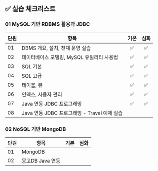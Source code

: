 ## ✅ 실습 체크리스트

### 01 MySQL 기반 RDBMS 활용과 JDBC

| 단원 | 항목                                         | 기본 | 심화 |
| ---- | -------------------------------------------- | :--: | :--: |
| 01   | DBMS 개요, 설치, 전체 운영 실습              |  ✅  |  ✅  |
| 02   | 데이터베이스 모델링, MySQL 유틸리티 사용법   |  ✅  |  ✅  |
| 03   | SQL 기본                                     |  ✅  |  ✅  |
| 04   | SQL 고급                                     |  ✅  |  ✅  |
| 05   | 테이블, 뷰                                   |  ✅  |  ✅  |
| 06   | 인덱스, 사용자 관리                          |  ✅  |  ✅  |
| 07   | Java 연동 JDBC 프로그래밍                    |  ✅  |  ✅  |
| 08   | Java 연동 JDBC 프로그래밍 - Travel 예제 실습 |      |      |

### 02 NoSQL 기반 MongoDB

| 단원 | 항목             | 기본 | 심화 |
| ---- | ---------------- | :--: | :--: |
| 01   | MongoDB          |      |      |
| 02   | 몽고DB Java 연동 |      |      |
